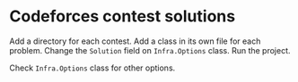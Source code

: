 # Codeforces contest solutions

Add a directory for each contest. Add a class in its own file for each problem. Change the `Solution` field on `Infra.Options` class. Run the project.

Check `Infra.Options` class for other options.
